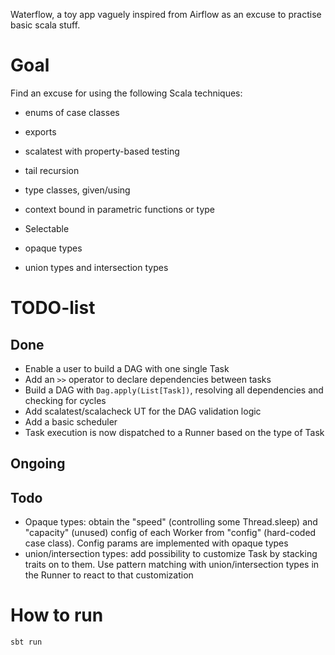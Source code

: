 Waterflow, a toy app vaguely inspired from Airflow as an excuse to practise basic scala stuff.

# Goal

Find an excuse for using the following Scala techniques:
* enums of case classes
* exports
* scalatest with property-based testing
* tail recursion

* type classes, given/using
* context bound in parametric functions or type
* Selectable 
* opaque types
* union types and intersection types

# TODO-list

## Done

* Enable a user to build a DAG with one single Task
* Add an `>>` operator to declare dependencies between tasks
* Build a DAG with `Dag.apply(List[Task])`, resolving all dependencies and checking for cycles
* Add scalatest/scalacheck UT for the DAG validation logic
* Add a basic scheduler
* Task execution is now dispatched to a Runner based on the type of Task

## Ongoing

## Todo

* Opaque types: obtain the "speed" (controlling some Thread.sleep) and "capacity" (unused) config of each Worker from "config" (hard-coded case class). Config params are implemented with opaque types
* union/intersection types: add possibility to customize Task by stacking traits on to them. Use pattern matching with union/intersection types in the Runner to react to that customization

# How to run

```sh
sbt run
```
